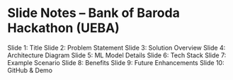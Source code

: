 # Slide Notes – Bank of Baroda Hackathon (UEBA)

Slide 1: Title
Slide 2: Problem Statement
Slide 3: Solution Overview
Slide 4: Architecture Diagram
Slide 5: ML Model Details
Slide 6: Tech Stack
Slide 7: Example Scenario
Slide 8: Benefits
Slide 9: Future Enhancements
Slide 10: GitHub & Demo
